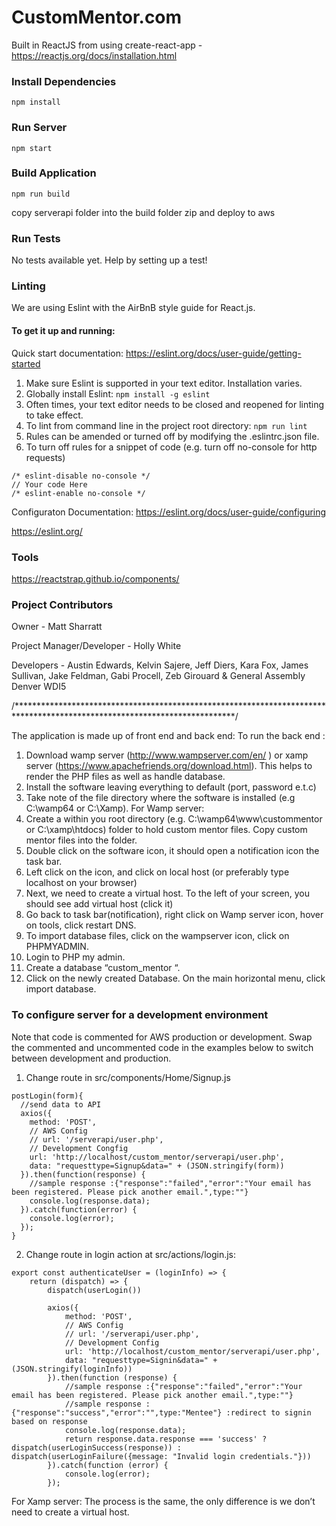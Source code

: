 # CustomMentor.com

Built in ReactJS from using create-react-app - https://reactjs.org/docs/installation.html

### Install Dependencies
`npm install`

### Run Server
`npm start`

### Build Application
`npm run build`

copy serverapi folder into the build folder
zip and deploy to aws

### Run Tests
No tests available yet. Help by setting up a test!

### Linting
We are using Eslint with the AirBnB style guide for React.js.

#### To get it up and running:

Quick start documentation: https://eslint.org/docs/user-guide/getting-started

1. Make sure Eslint is supported in your text editor.  Installation varies.
2. Globally install Eslint:
  `npm install -g eslint`
3. Often times, your text editor needs to be closed and reopened for linting to take effect.
4. To lint from command line in the project root directory:
  `npm run lint`
4. Rules can be amended or turned off by modifying the .eslintrc.json file.
5. To turn off rules for a snippet of code (e.g. turn off no-console for http requests)
  ```
  /* eslint-disable no-console */
  // Your code Here
  /* eslint-enable no-console */
  ```

  Configuraton Documentation: https://eslint.org/docs/user-guide/configuring

https://eslint.org/

### Tools
https://reactstrap.github.io/components/

### Project Contributors

Owner - Matt Sharratt

Project Manager/Developer - Holly White

Developers - Austin Edwards, Kelvin Sajere, Jeff Diers, Kara Fox, James Sullivan, Jake Feldman, Gabi Procell, Zeb Girouard & General Assembly Denver WDI5

/**************************************************************************************************************************/

The application is made up of front end and back end:
To run the back end  :
1.	Download wamp server (http://www.wampserver.com/en/ ) or xamp server (https://www.apachefriends.org/download.html). This helps to render the PHP files as well as handle database.
2.	Install the software leaving everything to default (port, password e.t.c)
3.	Take note of the file directory where the software is installed (e.g C:\wamp64 or C:\Xamp).
For Wamp server:
1.	Create a within you root directory (e.g. C:\wamp64\www\custommentor or C:\xamp\htdocs) folder to hold custom mentor files. Copy custom mentor files into the folder.
2.	Double click on the software icon, it should open a notification icon the task bar.
3.	Left click on the icon, and click on local host (or preferably type localhost on your browser)
4.	Next, we need to create a virtual host. To the left of your screen, you should see add virtual host (click it)
5.	Go back to task bar(notification), right click on Wamp server icon, hover on tools, click restart DNS.
6.	To import database files, click on the wampserver icon, click on PHPMYADMIN.
7.	Login to PHP my admin.
8.	Create a database “custom_mentor “.
9.	Click on the newly created Database. On the main horizontal menu, click import database.


### To configure server for a development environment

Note that code is commented for AWS production or development.  Swap the commented and uncommented code in the examples below
to switch between development and production.






1. Change route in src/components/Home/Signup.js

```
postLogin(form){
  //send data to API
  axios({
    method: 'POST',
    // AWS Config
    // url: '/serverapi/user.php',
    // Development Congfig
    url: 'http://localhost/custom_mentor/serverapi/user.php',
    data: "requesttype=Signup&data=" + (JSON.stringify(form))
  }).then(function(response) {
    //sample response :{"response":"failed","error":"Your email has been registered. Please pick another email.",type:""}
    console.log(response.data);
  }).catch(function(error) {
    console.log(error);
  });
}
```

2. Change route in login action at src/actions/login.js:

```
export const authenticateUser = (loginInfo) => {
    return (dispatch) => {
        dispatch(userLogin())

        axios({
            method: 'POST',
            // AWS Config
            // url: '/serverapi/user.php',
            // Development Config
            url: 'http://localhost/custom_mentor/serverapi/user.php',
            data: "requesttype=Signin&data=" + (JSON.stringify(loginInfo))
        }).then(function (response) {
            //sample response :{"response":"failed","error":"Your email has been registered. Please pick another email.",type:""}
            //sample response :{"response":"success","error":"",type:"Mentee"} :redirect to signin based on response
            console.log(response.data);
            return response.data.response === 'success' ? dispatch(userLoginSuccess(response)) : dispatch(userLoginFailure({message: "Invalid login credentials."}))
        }).catch(function (error) {
            console.log(error);
        });
```


For Xamp server:
The process is the same, the only difference is we don’t need to create a virtual host.
